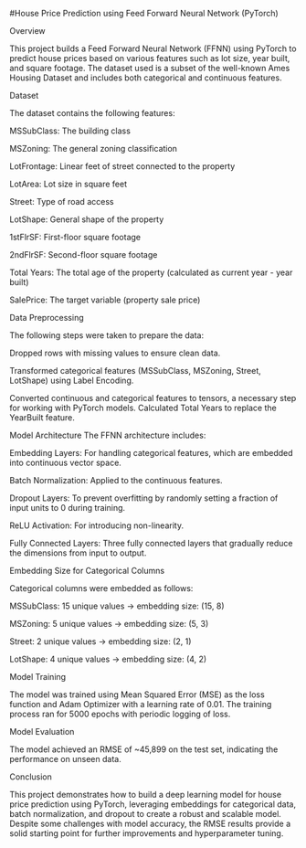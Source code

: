#House Price Prediction using Feed Forward Neural Network (PyTorch)

Overview

This project builds a Feed Forward Neural Network (FFNN) using PyTorch to predict house prices based on various features such as lot size, year built, and square footage. The dataset used is a subset of the well-known Ames Housing Dataset and includes both categorical and continuous features.

Dataset

The dataset contains the following features:

MSSubClass: The building class

MSZoning: The general zoning classification

LotFrontage: Linear feet of street connected to the property

LotArea: Lot size in square feet

Street: Type of road access

LotShape: General shape of the property

1stFlrSF: First-floor square footage

2ndFlrSF: Second-floor square footage

Total Years: The total age of the property (calculated as current year - year built)

SalePrice: The target variable (property sale price)

Data Preprocessing

The following steps were taken to prepare the data:

Dropped rows with missing values to ensure clean data.

Transformed categorical features (MSSubClass, MSZoning, Street, LotShape) using Label Encoding.

Converted continuous and categorical features to tensors, a necessary step for working with PyTorch models.
Calculated Total Years to replace the YearBuilt feature.

Model Architecture
The FFNN architecture includes:

Embedding Layers: For handling categorical features, which are embedded into continuous vector space.

Batch Normalization: Applied to the continuous features.

Dropout Layers: To prevent overfitting by randomly setting a fraction of input units to 0 during training.

ReLU Activation: For introducing non-linearity.

Fully Connected Layers: Three fully connected layers that gradually reduce the dimensions from input to output.

Embedding Size for Categorical Columns

Categorical columns were embedded as follows:

MSSubClass: 15 unique values → embedding size: (15, 8)

MSZoning: 5 unique values → embedding size: (5, 3)

Street: 2 unique values → embedding size: (2, 1)

LotShape: 4 unique values → embedding size: (4, 2)

Model Training

The model was trained using Mean Squared Error (MSE) as the loss function and Adam Optimizer with a learning rate of 0.01.
The training process ran for 5000 epochs with periodic logging of loss.

Model Evaluation

The model achieved an RMSE of ~45,899 on the test set, indicating the performance on unseen data.

Conclusion

This project demonstrates how to build a deep learning model for house price prediction using PyTorch, leveraging embeddings for categorical data, batch normalization, and dropout to create a robust and scalable model. Despite some challenges with model accuracy, the RMSE results provide a solid starting point for further improvements and hyperparameter tuning.

